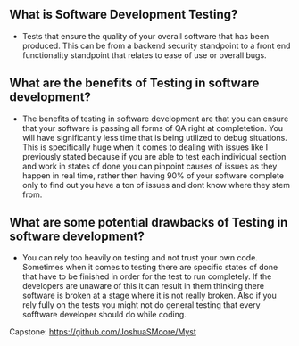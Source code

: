 ## What is Software Development Testing?
* Tests that ensure the quality of your overall software that has been produced. This can be from a backend security standpoint to a front end functionality standpoint that relates to ease of use or overall bugs. 
## What are the benefits of Testing in software development?
* The benefits of testing in software development are that you can ensure that your software is passing all forms of QA right at completetion. You will have significantly less time that is being utilized to debug situations. This is specifically huge when it comes to dealing with issues like I previously stated because if you are able to test each individual section and work in states of done you can pinpoint causes of issues as they happen in real time, rather then having 90% of your software complete only to find out you have a ton of issues and dont know where they stem from.
## What are some potential drawbacks of Testing in software development?
* You can rely too heavily on testing and not trust your own code. Sometimes when it comes to testing there are specific states of done that have to be finished in order for the test to run completely. If the developers are unaware of this it can result in them thinking there software is broken at a stage where it is not really broken. Also if you rely fully on the tests you might not do general testing that every sofftware developer should do while coding. 

Capstone: https://github.com/JoshuaSMoore/Myst